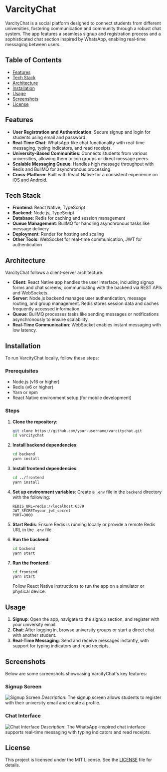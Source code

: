 # VarcityChat

VarcityChat is a social platform designed to connect students from different universities, fostering communication and community through a robust chat system. The app features a seamless signup and registration process and a sophisticated chat section inspired by WhatsApp, enabling real-time messaging between users.

## Table of Contents

- [Features](#features)
- [Tech Stack](#tech-stack)
- [Architecture](#architecture)
- [Installation](#installation)
- [Usage](#usage)
- [Screenshots](#screenshots)
- [License](#license)

## Features

- **User Registration and Authentication**: Secure signup and login for students using email and password.
- **Real-Time Chat**: WhatsApp-like chat functionality with real-time messaging, typing indicators, and read receipts.
- **University-Based Communities**: Connects students from various universities, allowing them to join groups or direct message peers.
- **Scalable Messaging Queue**: Handles high message throughput with Redis and BullMQ for asynchronous processing.
- **Cross-Platform**: Built with React Native for a consistent experience on iOS and Android.

## Tech Stack

- **Frontend**: React Native, TypeScript
- **Backend**: Node.js, TypeScript
- **Database**: Redis for caching and session management
- **Queue Management**: BullMQ for handling asynchronous tasks like message delivery
- **Deployment**: Render for hosting and scaling
- **Other Tools**: WebSocket for real-time communication, JWT for authentication

## Architecture

VarcityChat follows a client-server architecture:

- **Client**: React Native app handles the user interface, including signup forms and chat screens, communicating with the backend via REST APIs and WebSockets.
- **Server**: Node.js backend manages user authentication, message routing, and group management. Redis stores session data and caches frequently accessed information.
- **Queue**: BullMQ processes tasks like sending messages or notifications asynchronously to ensure scalability.
- **Real-Time Communication**: WebSocket enables instant messaging with low latency.

## Installation

To run VarcityChat locally, follow these steps:

### Prerequisites

- Node.js (v16 or higher)
- Redis (v6 or higher)
- Yarn or npm
- React Native environment setup (for mobile development)

### Steps

1. **Clone the repository**:

   ```bash
   git clone https://github.com/your-username/varcitychat.git
   cd varcitychat
   ```

2. **Install backend dependencies**:

   ```bash
   cd backend
   yarn install
   ```

3. **Install frontend dependencies**:

   ```bash
   cd ../frontend
   yarn install
   ```

4. **Set up environment variables**:
   Create a `.env` file in the `backend` directory with the following:

   ```env
   REDIS_URL=redis://localhost:6379
   JWT_SECRET=your_jwt_secret
   PORT=3000
   ```

5. **Start Redis**:
   Ensure Redis is running locally or provide a remote Redis URL in the `.env` file.

6. **Run the backend**:

   ```bash
   cd backend
   yarn start
   ```

7. **Run the frontend**:
   ```bash
   cd frontend
   yarn start
   ```
   Follow React Native instructions to run the app on a simulator or physical device.

## Usage

1. **Signup**: Open the app, navigate to the signup section, and register with your university email.
2. **Chat**: After logging in, browse university groups or start a direct chat with another student.
3. **Real-Time Messaging**: Send and receive messages instantly, with support for typing indicators and read receipts.

## Screenshots

Below are some screenshots showcasing VarcityChat's key features:

### Signup Screen

![Signup Screen](VarcityChat/screenshots/signup.png)
_Description_: The signup screen allows students to register with their university email and create a profile.

### Chat Interface

![Chat Interface](VarcityChat/screenshots/chat.jpeg)
_Description_: The WhatsApp-inspired chat interface supports real-time messaging with typing indicators and read receipts.

## License

This project is licensed under the MIT License. See the [LICENSE](LICENSE) file for details.
